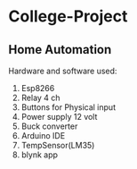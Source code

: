 # College-Project
## Home Automation

Hardware and software used:
1. Esp8266
2. Relay 4 ch
3. Buttons for Physical input
4. Power supply 12 volt
5. Buck converter
6. Arduino IDE
7. TempSensor(LM35)
8. blynk app
